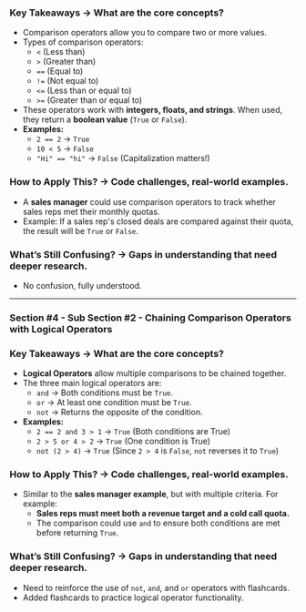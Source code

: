 ### **Key Takeaways → What are the core concepts?**

- Comparison operators allow you to compare two or more values.
- Types of comparison operators:
    - `<` (Less than)
    - `>` (Greater than)
    - `==` (Equal to)
    - `!=` (Not equal to)
    - `<=` (Less than or equal to)
    - `>=` (Greater than or equal to)
- These operators work with **integers, floats, and strings**. When used, they return a **boolean value** (`True` or `False`).
- **Examples:**
    - `2 == 2` → `True`
    - `10 < 5` → `False`
    - `"Hi" == "hi"` → `False` (Capitalization matters!)

### **How to Apply This? → Code challenges, real-world examples.**

- A **sales manager** could use comparison operators to track whether sales reps met their monthly quotas.
- Example: If a sales rep's closed deals are compared against their quota, the result will be `True` or `False`.

### **What’s Still Confusing? → Gaps in understanding that need deeper research.**

- No confusion, fully understood.

---

### **Section #4 - Sub Section #2 - Chaining Comparison Operators with Logical Operators**

### **Key Takeaways → What are the core concepts?**

- **Logical Operators** allow multiple comparisons to be chained together.
- The three main logical operators are:
    - `and` → Both conditions must be `True`.
    - `or` → At least one condition must be `True`.
    - `not` → Returns the opposite of the condition.
- **Examples:**
    - `2 == 2 and 3 > 1` → `True` (Both conditions are True)
    - `2 > 5 or 4 > 2` → `True` (One condition is True)
    - `not (2 > 4)` → `True` (Since `2 > 4` is `False`, `not` reverses it to `True`)

### **How to Apply This? → Code challenges, real-world examples.**

- Similar to the **sales manager example**, but with multiple criteria. For example:
    - **Sales reps must meet both a revenue target and a cold call quota.**
    - The comparison could use `and` to ensure both conditions are met before returning `True`.

### **What’s Still Confusing? → Gaps in understanding that need deeper research.**

- Need to reinforce the use of `not`, `and`, and `or` operators with flashcards.
- Added flashcards to practice logical operator functionality.